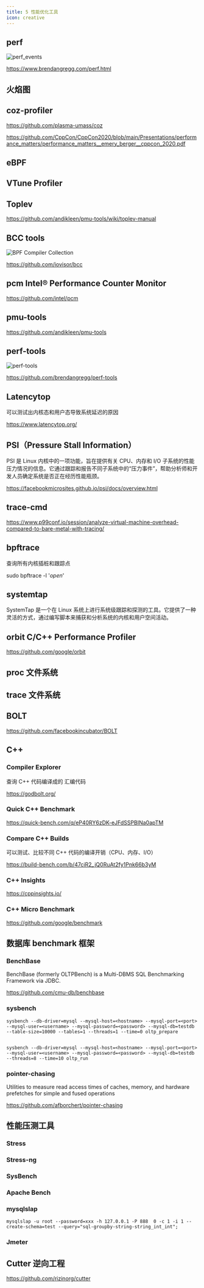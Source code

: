 ```yaml
---
title: 5 性能优化工具
icon: creative
---
```


## perf

![perf_events](https://www.brendangregg.com/perf_events/perf_events_map.png)

<https://www.brendangregg.com/perf.html>

## 火焰图

## coz-profiler

<https://github.com/plasma-umass/coz>

<https://github.com/CppCon/CppCon2020/blob/main/Presentations/performance_matters/performance_matters__emery_berger__cppcon_2020.pdf>

## eBPF

## VTune Profiler

## Toplev

<https://github.com/andikleen/pmu-tools/wiki/toplev-manual>

## BCC tools

![BPF Compiler Collection ](https://github.com/iovisor/bcc/raw/master/images/bcc_tracing_tools_2019.png)

<https://github.com/iovisor/bcc>

## pcm  Intel® Performance Counter Monitor

<https://github.com/intel/pcm>

## pmu-tools

<https://github.com/andikleen/pmu-tools>

## perf-tools

![perf-tools](https://github.com/brendangregg/perf-tools/raw/master/images/perf-tools_2016.png)

<https://github.com/brendangregg/perf-tools>

## Latencytop

可以测试出内核态和用户态导致系统延迟的原因

<https://www.latencytop.org/>

## PSI（Pressure Stall Information）

PSI 是 Linux 内核中的一项功能，旨在提供有关 CPU、内存和 I/O 子系统的性能压力情况的信息。它通过跟踪和报告不同子系统中的“压力事件”，帮助分析师和开发人员确定系统是否正在经历性能瓶颈。

<https://facebookmicrosites.github.io/psi/docs/overview.html>

## trace-cmd

<https://www.p99conf.io/session/analyze-virtual-machine-overhead-compared-to-bare-metal-with-tracing/>

## bpftrace

查询所有内核插桩和跟踪点

sudo bpftrace -l '*open*'

## systemtap

SystemTap 是一个在 Linux 系统上进行系统级跟踪和探测的工具。它提供了一种灵活的方式，通过编写脚本来捕获和分析系统的内核和用户空间活动。

## orbit C/C++ Performance Profiler

<https://github.com/google/orbit>

## proc 文件系统

## trace 文件系统

## BOLT

<https://github.com/facebookincubator/BOLT>


## C++

### Compiler Explorer

查询 C++ 代码编译成的 汇编代码

<https://godbolt.org/>

### Quick C++ Benchmark

<https://quick-bench.com/q/eP40RY6zDK-eJFdSSPBINa0apTM>

### Compare C++ Builds

可以测试、比较不同 C++ 代码的编译开销（CPU、内存、I/O）

<https://build-bench.com/b/47ciR2_jQ0RuAt2fy1Pnk66b3yM>

### C++ Insights

<https://cppinsights.io/>

### C++ Micro Benchmark

<https://github.com/google/benchmark>


## 数据库 benchmark 框架

### BenchBase

BenchBase (formerly OLTPBench) is a Multi-DBMS SQL Benchmarking Framework via JDBC.

<https://github.com/cmu-db/benchbase>

### sysbench

```
sysbench --db-driver=mysql --mysql-host=<hostname> --mysql-port=<port> --mysql-user=<username> --mysql-password=<password> --mysql-db=testdb --table-size=10000 --tables=1 --threads=1 --time=0 oltp_prepare


sysbench --db-driver=mysql --mysql-host=<hostname> --mysql-port=<port> --mysql-user=<username> --mysql-password=<password> --mysql-db=testdb
--threads=8 --time=10 oltp_run
```

### pointer-chasing

Utilities to measure read access times of caches, memory, and hardware prefetches for simple and fused operations

<https://github.com/afborchert/pointer-chasing>

## 性能压测工具

### Stress

### Stress-ng

### SysBench

### Apache Bench

### mysqlslap

```
mysqlslap -u root --password=xxx -h 127.0.0.1 -P 888  0 -c 1 -i 1 --create-schema=test --query="sql-groupby-string-string_int_int";
```

### Jmeter

## Cutter 逆向工程

<https://github.com/rizinorg/cutter>




